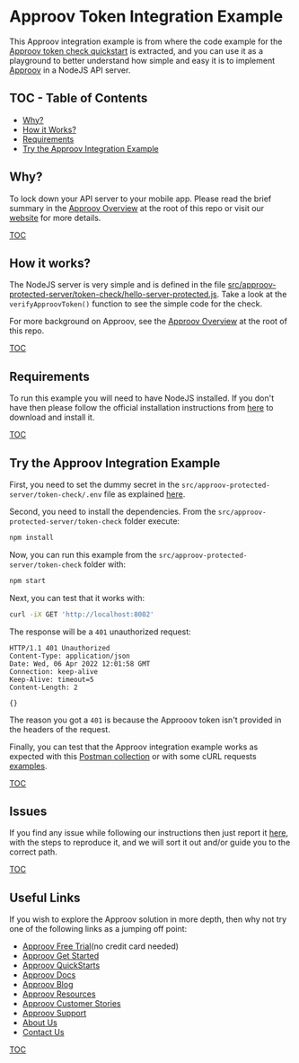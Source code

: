 # Approov Token Integration Example

This Approov integration example is from where the code example for the [Approov token check quickstart](/docs/APPROOV_TOKEN_QUICKSTART.md) is extracted, and you can use it as a playground to better understand how simple and easy it is to implement [Approov](https://approov.io) in a NodeJS API server.

## TOC - Table of Contents

* [Why?](#why)
* [How it Works?](#how-it-works)
* [Requirements](#requirements)
* [Try the Approov Integration Example](#try-the-approov-integration-example)


## Why?

To lock down your API server to your mobile app. Please read the brief summary in the [Approov Overview](/OVERVIEW.md#why) at the root of this repo or visit our [website](https://approov.io/product/) for more details.

[TOC](#toc---table-of-contents)


## How it works?

The NodeJS server is very simple and is defined in the file [src/approov-protected-server/token-check/hello-server-protected.js](src/approov-protected-server/token-check/hello-server-protected.js). Take a look at the `verifyApproovToken()` function to see the simple code for the check.

For more background on Approov, see the [Approov Overview](/OVERVIEW.md#how-it-works) at the root of this repo.

[TOC](#toc---table-of-contents)


## Requirements

To run this example you will need to have NodeJS installed. If you don't have then please follow the official installation instructions from [here](https://nodejs.org/en/download/) to download and install it.

[TOC](#toc---table-of-contents)


## Try the Approov Integration Example

First, you need to set the dummy secret in the `src/approov-protected-server/token-check/.env` file as explained [here](/TESTING.md#the-dummy-secret).

Second, you need to install the dependencies. From the `src/approov-protected-server/token-check` folder execute:

```bash
npm install
```

Now, you can run this example from the `src/approov-protected-server/token-check` folder with:

```bash
npm start
```

Next, you can test that it works with:

```bash
curl -iX GET 'http://localhost:8002'
```

The response will be a `401` unauthorized request:

```text
HTTP/1.1 401 Unauthorized
Content-Type: application/json
Date: Wed, 06 Apr 2022 12:01:58 GMT
Connection: keep-alive
Keep-Alive: timeout=5
Content-Length: 2

{}
```

The reason you got a `401` is because the Approoov token isn't provided in the headers of the request.

Finally, you can test that the Approov integration example works as expected with this [Postman collection](/TESTING.md#testing-with-postman) or with some cURL requests [examples](/TESTING.md#testing-with-curl).

[TOC](#toc---table-of-contents)


## Issues

If you find any issue while following our instructions then just report it [here](https://github.com/approov/quickstart-nodejs-token-check/issues), with the steps to reproduce it, and we will sort it out and/or guide you to the correct path.


[TOC](#toc---table-of-contents)


## Useful Links

If you wish to explore the Approov solution in more depth, then why not try one of the following links as a jumping off point:

* [Approov Free Trial](https://approov.io/signup)(no credit card needed)
* [Approov Get Started](https://approov.io/product/demo)
* [Approov QuickStarts](https://approov.io/docs/latest/approov-integration-examples/)
* [Approov Docs](https://approov.io/docs)
* [Approov Blog](https://approov.io/blog/)
* [Approov Resources](https://approov.io/resource/)
* [Approov Customer Stories](https://approov.io/customer)
* [Approov Support](https://approov.io/contact)
* [About Us](https://approov.io/company)
* [Contact Us](https://approov.io/contact)

[TOC](#toc---table-of-contents)
